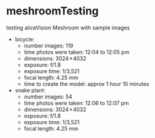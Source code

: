 # meshroomTesting

testing aliceVision Meshroom with sample images

- bicycle: 
  -  number images: 119
  -  time photos were taken: 12:04 to 12:05 pm
  -  dimensions: 3024 × 4032 
  -  exposure: f/1.8
  -  exposure time: 1/3,521
  -  focal length: 4.25 mm
  -  time to create the model: approx 1 hour 10 minutes
- snake plant: 
  -  number images: 54
  -  time photos were taken: 12:06 to 12:07 pm
  -  dimensions: 3024 × 4032 
  -  exposure: f/1.8
  -  exposure time: 1/3,521
  -  focal length: 4.25 mm
